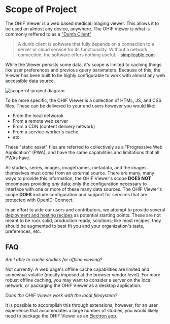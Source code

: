 # Scope of Project

The OHIF Viewer is a web based medical imaging viewer. This allows it to be used
on almost any device, anywhere. The OHIF Viewer is what is commonly reffered to
as a ["Dumb Client"][simplicable]

> A dumb client is software that fully depends on a connection to a server or
> cloud service for its functionality. Without a network connection, the
> software offers nothing useful. - [simplicable.com][simplicable]

While the Viewer persists some data, it's scope is limited to caching things
like user preferences and previous query paramaters. Because of this, the Viewer
has been built to be highly configurable to work with almost any web accessible
data source.

![scope-of-project diagram](./../assets/img/scope-of-project.png)

To be more specific, the OHIF Viewer is a collection of HTML, JS, and CSS files.
These can be delivered to your end users however you would like:

- From the local networok
- From a remote web server
- From a CDN (content delivery network)
- From a service-worker's cache
- etc.

These "static asset" files are referred to collectively as a "Progressive Web
Application" (PWA), and have the same capabilities and limitations that all PWAs
have.

All studies, series, images, imageframes, metadata, and the images themselves
must come from an external source. There are many, many ways to provide this
information, the OHIF Viewer's scope **DOES NOT** encompass providing _any_
data; only the configuration necessary to interface with one or more of these
many data sources. The OHIF Viewer's scope **DOES** include configuration and
support for services that are protected with OpenID-Connect.

In an effort to aide our users and contributors, we attempt to provide several
[deployment and hosting recipes](./deployment/index.md) as potential starting
points. These are not meant to be rock solid, production ready, solutions; like
most recipes, they should be augmented to best fit you and your organization's
taste, preferences, etc.

## FAQ

_Am I able to cache studies for offline viewing?_

Not currently. A web page's offline cache capabilities are limited and somewhat
volatile (mostly imposed at the browser vendor level). For more robust offline
caching, you may want to consider a server on the local network, or packaging
the OHIF Viewer as a desktop application.

_Does the OHIF Viewer work with the local filesystem?_

It is possible to accomplish this through extensions; however, for an user
experience that accomodates a large number of studies, you would likely need to
package the OHIF Viewer as an [Electron app][electron].

<!--
  Links
  -->

<!-- prettier-ignore-start -->
[simplicable]: https://simplicable.com/new/dumb-client
[electron]: https://electronjs.org/
<!-- prettier-ignore-end -->
